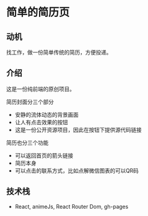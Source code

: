 # 简单的简历页

## 动机
找工作，做一份简单传统的简历，方便投递。

## 介绍
这是一份纯前端的原创项目。

简历封面分三个部分
* 安静的流体动态的背景画面
* 让人有点击效果的按钮
* 这是一份公开资源项目，因此在按钮下提供源代码链接

简历也分三个功能
* 可以返回首页的箭头链接
* 简历本身
* 可以点击的联系方式，比如点解微信图表的可以QR码

## 技术栈
* React, animeJs, React Router Dom, gh-pages







